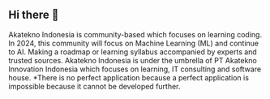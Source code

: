 ## Hi there 👋

Akatekno Indonesia is community-based which focuses on learning coding.
In 2024, this community will focus on Machine Learning (ML) and continue to AI.
Making a roadmap or learning syllabus accompanied by experts and trusted sources.
Akatekno Indonesia is under the umbrella of PT Akatekno Innovation Indonesia which focuses on learning, IT consulting and software house.
*There is no perfect application because a perfect application is impossible because it cannot be developed further.
<!--

**Here are some ideas to get you started:**

🙋‍♀️ A short introduction - what is your organization all about?
🌈 Contribution guidelines - how can the community get involved?
👩‍💻 Useful resources - where can the community find your docs? Is there anything else the community should know?
🍿 Fun facts - what does your team eat for breakfast?
🧙 Remember, you can do mighty things with the power of [Markdown](https://docs.github.com/github/writing-on-github/getting-started-with-writing-and-formatting-on-github/basic-writing-and-formatting-syntax)
-->
